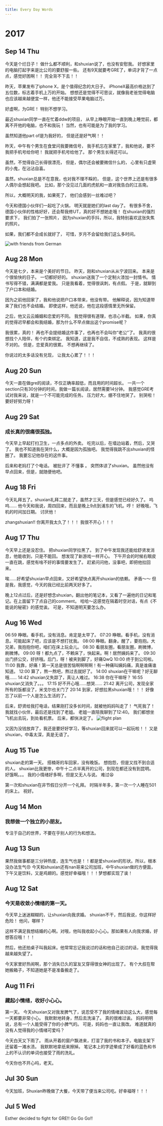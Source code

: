 ```yaml
---
title: Every Day Words
---
```

# 2017
## Sep 14 Thu
今天是个烂日子！
做什么都不顺利，和shuxian说了，也没有安慰我。
好想家里的电脑打起字来是比公司的要舒服一些。
还有9天就要考GRE了，单词才背了一点点，感觉好困啊！！
完全背不下去！！

昨天，苹果发布了iphone X，是个值得纪念的大日子。
iPhoneX最高价格达到了五位数，标志着手机上万的开始。
想想还是觉得不可思议，就像我老爸觉得电脑也应该越来越便宜一样，他还不能接受苹果电脑过万。

好虚啊，为GRE！
特别不想学习。

最近shuxian同学一直在忙着ddw的项目，
从早上睁眼开始一直到晚上睡觉前，都离不开他的电脑，也不和我玩！
当然，也有可能是为了我的学习。

虽然知道他part of是为我好的，
但是还是好气啊！！

昨天，中午有个男生在食堂问我要微信号，
我手机忘在家里了，我和他说，要不我把手机号给你吧！
我就把手机号给他了。
那个男生长得还可以。

虽然，不觉得自己长得很漂亮，
但是，偶尔还会被要微信什么的，
心里有只虚荣的小鬼，在沾沾自喜。

虽然，shuxian总是不在意我，也对我不理不睬的，
但是，这个世界上还是有很多人偶尔会想起我吧。
比如，那个没见过几面的虎航和一直对我告白的江吉南。

所以，大概明天的我，如果死了，
他们会感到一丝难过吧？

今天和德国小伙伴们一起吃了火锅，
明天就是她们的last day了。
有很多不舍，
德国小伙伴的性格好好，还会帮我修UT，真的好不想她走哦！
在shuxian的强烈要求下，
我们拍了一张照片，
因为shuxian的手抖，所以，我特别喜欢这张失焦的照片。

如果，我们都不会成长就好了，
可惜，岁月不会留给我们这么多时间。

![with friends from German](../../../../pics/9.14-with-friends-from-german.jpg)

## Aug 28 Mon
今天是七夕，本来是个美好的节日。
昨天，刚和shuxian从从宁波回来。
本来是个很愉快的日子。
一切都好好的。
shuxian送我了一个定制火漆加一封情书。
情书写得不错，满满都是爱我。
只是我看着，觉得很讽刺，有点假。
于是，就聊到了户口本和结婚。

因为之前他回家了，我和他说把户口本带来，他没有带。
他解释说，因为知道带来了我们也不会结婚。
即使这样，他还说，他在这段感情里无所保留。

之后，他又云云婚姻和恋爱的不同。
我觉得很有道理，也凉心半截。
如果，你真的觉得迟早都会和我结婚，那为什么不早点做出这个promise呢？

我很累，真的！
再也不会提结婚这件事了，也再也不会叫你“老公”了。
我真的很想找个人陪伴，有个约束绑定。
我知道，这是我不自信，不成熟的表现。
这样是不对的。
但是，恋爱真的很累。
不想再继续了。

你说过的太多话没有兑现，
让我太心累了！！！

## Aug 20 Sun 
今天一直在做gre的阅读，不仅正确率超低，而且用的时间超长。
一共一个section只有30分钟的时间，我做一篇长阅读，居然需要14分钟。
我感觉GRE考试对我来说，就是一个不可能完成的任务。
压力好大，绷不住地哭了。
别哭啦！要好好努力呀！

## Aug 29 Sat
### 成长真的很痛很孤独。
今天早上早起打扫卫生，一点多点的外卖。
吃完以后，在墙边站着，然后，又哭了。
我也不知道我在哭什么，大概是因为孤独吧。
我觉得我跳不出shuxian的怪圈了。
我要忘记他存在的这件事。

后来和老妈打了个电话。
被批评了 不懂事 。
突然体谅了shuxian。
虽然他没有早点回来，但是，就随便他吧。

## Aug 18 Fri
今天礼拜五了。shuxian礼拜二就走了，虽然才三天，但是感觉已经好久了。
呜呜……
他今天和我说，周四回来，而且是晚上9点到浦东的飞机。哼！
好晚哦，飞机的时间加日期。
讨厌他！

zhangshuxian!!
你离开我太久了！！！
我很不开心！！！

## Aug 17 Thu
今天早上还是没忍住。
把shuxian同学拉黑了。
到了中午发现我还能给舒贤发消息，他能收到，只是不能回。
想发现了新游戏一样开心。
下午开会的时候右眼皮一直在跳，感觉有啥不好的事情要发生了。
赶紧问问他，没事吧，即把他拉回来。

唉……好希望shuxian早点回来，又好希望快点离开shuxian的依赖。
矛盾～～
但是我，我感觉，今天的我已经比前两天好多了。

晚上12点过后，还是好想念shuxian，翻出他的笔记本，又看了一遍他的日记和笔记。在上面留下了点自己的comment。
哈哈～这感觉在隔着时空对话，有点《不能说的秘密》的感觉诶。
可是，不知道明天要怎么办。

## Aug 16 Wed
06:59 睁眼。看手机，没有消息。肯定是太早了。
07:20 睁眼。看手机，没有消息。可能起床了吧，应该是不想打扰我。
08:00 睁眼。翻身。醒了，要抱抱。大兄弟，我抱抱你吧，咱们在床上玩会儿。
08:30 看朋友圈，看朋友圈，刷微博，刷微博。
09:00 呀！都九点了，不赖床了，快起来。啊！居然姨妈来了。
09:30 出门挤公交，好挤哦。后门，呀！被夹到脚了，好痛QwQ
10:00 终于到公司啦。
11:00 我靠，好痛！第一天总是很苦恼啊啊啊啊！有一种痛叫姨妈痛，真是谁痛谁知道。
12:00 算了，熬一熬吧，熬过去就好了。
14:00 shuxian在干嘛呢？好无聊哦……
14:42 shuxian又失踪了，真让人难过。
16:38 你在干嘛呀？
16:55 shuxian又消失了。。。
17:15 好不开心哦……想哭……
21:42 离开公司，发现全家所有的饭都没了，米戈尔也关门了
20:14 到家，好想拉黑shuxian哦！！！
好像忘了以前一个人是怎么生活的了。

后来，舒贤给我打电话，结果刚打没多长时间，就被他妈妈叫走了！
气死我了！
我就找小伙伴，最后还是找到了老姐。
老姐一直陪我聊到了12:40。
我们都想坐飞机出去玩，到处看机票。
后来，都快决定了。
![flight plan](../../../../pics/8.16-flight-dream.jpg)

又因为没钱放弃了，我还是要好好学习，等shuxian回来就可以一起玩啦！！
又是shuxian，中毒太深，真是无语了。

## Aug 15 Tue
shuxian走的第一天。
搭楠哥的车回家，没有晚饭。
想抱怨，但是又找不到合适的人。
shuxian比我更惨，中午十二点半离开的公司，到现在都还没有到昆明。
好饿啊。。。
我的小情绪好多啊，但是又无人与说。
难过😫

第一次和shuxian在非节假日分开一个礼拜。
时隔半年多，第一次一个人睡在501的床上。
祝好。

## Aug 14 Mon
### 我想做一个独立的小朋友。
专注于自己的世界，不要在乎别人的行为和想法。

## Aug 13 Sun
果然我做事都是三分钟热度，连生气也是！！都是爱shuxian的形状。所以，根本没办法生气😠
今天和shuxian还有nan哥来公司加班，中午shuxian做的方便面，下午又是饮料，又是鸡翅的。感觉好幸福哦！！！梦想都实现了诶！

## Aug 12 Sat
### 今天是收敛小情绪的第一天。

今天早上迷迷糊糊的，让shuxian向我求婚。
shuxian不干，然后我说，你这样好危险！
他问，哪样？

这样不满足我想结婚的心啊。对哦，他叫我收起小心心。那如果有人向我求婚，好想答应哦！！！

然后，他还拍桌子叫我起床。他常常忘记我说过的话和他自己说过的话，我觉得我越来越失望了。

今天家里好热闹啊，那个消失已久的室友又穿得很女神的出现了。
有个大叔在帮她搬箱子，不知道她是不是准备搬走了。

## Aug 11 Fri
### 藏起小情绪，收好小心心。
第一天。
今天shuxian又对我发脾气了，说忍受不了我的情绪波动这么大，感觉每一天都要非常小心。
我默默地转身，然后去洗澡了。
真的很难过诶。
妈妈明明说，总有一个人能受得了你的小脾气的。
可是，妈妈也一直让我改。
难道就真的没有人觉得我的小情绪可爱吗？

今天白天又下雨了。
雨从开着的窗户飘进来，打湿了我的书和本子。电脑支架下还留着一滩水渍。
我默默地拿纸来擦掉。
笔记本上的字迹晕成了好看的蓝色和书上的不认识的单词也接受了雨的洗礼。

今天你也不开心吗，老天。

## Jul 30 Sun
今天加班，Shuxian昨晚做了大餐，今天带了便当来公司吃。好幸福呀！！！

## Jul 5 Wed
Esther decided to fight for GRE!! Go Go Go!!








